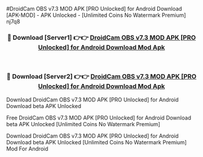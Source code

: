 #DroidCam OBS v7.3 MOD APK [PRO Unlocked] for Android Download [APK-MOD] - APK Unlocked - [Unlimited Coins No Watermark Premium] nj7q8



<div align="center">

<h3>🔴 Download [Server1] 👉👉 <a href="https://momento.my/?title=DroidCam_OBS_v7.3_MOD_APK_[PRO_Unlocked]_for_Android_Download">DroidCam OBS v7.3 MOD APK [PRO Unlocked] for Android Download Mod Apk</a></h3><br>

<h3>🔴 Download [Server2] 👉👉 <a href="https://momento.my/?title=DroidCam_OBS_v7.3_MOD_APK_[PRO_Unlocked]_for_Android_Download">DroidCam OBS v7.3 MOD APK [PRO Unlocked] for Android Download Mod Apk</a></h3>
</div>



Download DroidCam OBS v7.3 MOD APK [PRO Unlocked] for Android Download beta APK Unlocked

Free DroidCam OBS v7.3 MOD APK [PRO Unlocked] for Android Download beta APK Unlocked [Unlimited Coins No Watermark Premium]

Download DroidCam OBS v7.3 MOD APK [PRO Unlocked] for Android Download beta APK Unlocked [Unlimited Coins No Watermark Premium] Mod For Android

